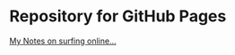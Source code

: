 # Repository for GitHub Pages

[My Notes on surfing online...](https://mrmyothet.github.io/github-pages-with-jekyll/)
